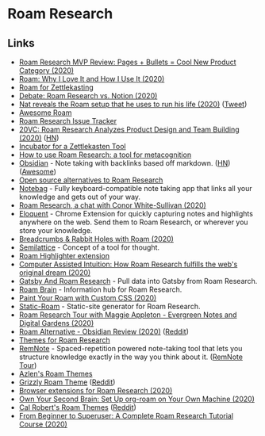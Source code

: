 # Roam Research

## Links

* [Roam Research MVP Review: Pages + Bullets = Cool New Product Category \(2020\)](https://medium.com/bloated-mvp/roam-research-mvp-review-pages-bullets-cool-new-product-category-28baf5dd0a3)
* [Roam: Why I Love It and How I Use It \(2020\)](https://www.nateliason.com/blog/roam)
* [Roam for Zettlekasting](https://roamresearch.com/#/v8/help/page/VURQiVZQR)
* [Debate: Roam Research vs. Notion \(2020\)](https://capiche.com/q/debate-roam-research-vs-notion)
* [Nat reveals the Roam setup that he uses to run his life \(2020\)](https://superorganizers.substack.com/p/nat-eliason-is-living-in-the-matrix) \([Tweet](https://twitter.com/nbashaw/status/1255554080837005312)\)
* [Awesome Roam](https://github.com/roam-unofficial/awesome-roam)
* [Roam Research Issue Tracker](https://github.com/Roam-Research/issues)
* [20VC: Roam Research Analyzes Product Design and Team Building \(2020\)](https://thetwentyminutevc.com/conorwhitesullivan/) \([HN](https://news.ycombinator.com/item?id=23117876)\)
* [Incubator for a Zettlekasten Tool](https://github.com/krimlabs/z)
* [How to use Roam Research: a tool for metacognition](https://nesslabs.com/roam-research)
* [Obsidian](https://obsidian.md/) - Note taking with backlinks based off markdown. \([HN](https://news.ycombinator.com/item?id=23324598)\) \([Awesome](https://github.com/kmaasrud/awesome-obsidian)\)
* [Open source alternatives to Roam Research](https://www.reddit.com/r/selfhosted/comments/f0z6yd/open_source_alternatives_to_roam_research/)
* [Notebag](https://notebag.app/) - Fully keyboard-compatible note taking app that links all your knowledge and gets out of your way.
* [Roam Research, a chat with Conor White-Sullivan \(2020\)](https://www.youtube.com/watch?v=kweL6tRfzUY)
* [Eloquent](https://eloquent.works/) - Chrome Extension for quickly capturing notes and highlights anywhere on the web. Send them to Roam Research, or wherever you store your knowledge.
* [Breadcrumbs & Rabbit Holes with Roam \(2020\)](https://cosmiccomputation.org/journal/2020/05/breadcrumbs-and-rabbit-holes-with-roam-research/)
* [Semilattice](https://www.semilattice.xyz/) - Concept of a tool for thought.
* [Roam Highlighter extension](https://chrome.google.com/webstore/detail/roam-highlighter/hponfflfgcjikmehlcdcnpapicnljkkc)
* [Computer Assisted Intuition: How Roam Research fulfills the web's original dream \(2020\)](https://capiche.com/e/roam-research-worldwideweb-xanadu)
* [Gatsby And Roam Research](https://github.com/mathieudutour/gatsby-n-roamresearch) - Pull data into Gatsby from Roam Research.
* [Roam Brain](https://www.roambrain.com/) - Information hub for Roam Research.
* [Paint Your Roam with Custom CSS \(2020\)](https://maggieappleton.com/paintingroam)
* [Static-Roam](https://github.com/TomLisankie/static-roam) - Static-site generator for Roam Research.
* [Roam Research Tour with Maggie Appleton - Evergreen Notes and Digital Gardens \(2020\)](https://www.youtube.com/watch?v=RXXXHN516qc)
* [Roam Alternative - Obsidian Review \(2020\)](https://www.youtube.com/watch?v=aK2fOQRNSxc) \([Reddit](https://www.reddit.com/r/RoamResearch/comments/gu923p/roam_alternative_obsidian_review/)\)
* [Themes for Roam Research](https://twitter.com/Conaw/status/1268426724254945280)
* [RemNote](https://www.remnote.io/homepage) - Spaced-repetition powered note-taking tool that lets you structure knowledge exactly in the way you think about it. \([RemNote Tour](https://www.youtube.com/watch?v=vlm3_57JuMI)\)
* [Azlen's Roam Themes](https://github.com/azlen/roam-themes)
* [Grizzly Roam Theme](https://github.com/josephhitchcock/roam-themes) \([Reddit](https://www.reddit.com/r/RoamResearch/comments/h082yi/roam_redesign/)\)
* [Browser extensions for Roam Research \(2020\)](https://nesslabs.com/browser-extensions-roam-research)
* [Own Your Second Brain: Set Up org-roam on Your Own Machine \(2020\)](https://www.ianjones.us/2020-05-05-doom-emacs)
* [Cal Robert's Roam Themes](https://github.com/calrobertlee/roam-css-styles) \([Reddit](https://www.reddit.com/r/RoamResearch/comments/hijomu/roam_darkmode/)\)
* [From Beginner to Superuser: A Complete Roam Research Tutorial Course \(2020\)](https://www.youtube.com/playlist?list=PLwXSqDdn_CpE934BjXMgmzHnlwXMy41TC)

